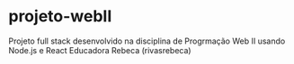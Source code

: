 # projeto-webII
Projeto full stack desenvolvido na disciplina de Progrmação Web II usando Node.js e React
Educadora Rebeca (rivasrebeca)
